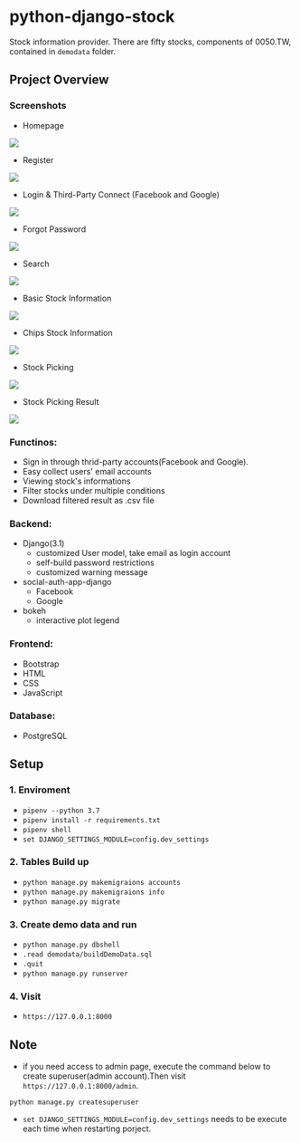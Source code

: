 # python-django-stock
Stock information provider. There are fifty stocks, components of 0050.TW, contained in `demodata` folder.

## Project Overview
### Screenshots

- Homepage

![](./screenshots/hompage.png")

- Register

![](./screenshots/register.png")

- Login & Third-Party Connect (Facebook and Google)

![](./screenshots/login.png")

- Forgot Password

![](./screenshots/forgotpwd.png")

- Search

![](./screenshots/search.png")

- Basic Stock Information

![](./screenshots/basic_info.png")

- Chips Stock Information

![](./screenshots/chips_info.png")

- Stock Picking

![](./screenshots/pick.png")

- Stock Picking Result

![](./screenshots/pick_result.png")


### Functinos:

+ Sign in through thrid-party accounts(Facebook and Google).
+ Easy collect users' email accounts
+ Viewing stock's informations
+ Filter stocks under multiple conditions
+ Download filtered result as .csv file


### Backend:
+ Django(3.1)
    + customized User model, take email as login account
    + self-build password restrictions
    + customized warning message
+ social-auth-app-django
    + Facebook
    + Google
+ bokeh
    + interactive plot legend

### Frontend:
+ Bootstrap
+ HTML
+ CSS
+ JavaScript

### Database:
+ PostgreSQL

## Setup

### 1. Enviroment
+ `pipenv --python 3.7`
+ `pipenv install -r requirements.txt`
+ `pipenv shell`
+ `set DJANGO_SETTINGS_MODULE=config.dev_settings`

### 2. Tables Build up
+ `python manage.py makemigraions accounts`
+ `python manage.py makemigraions info`
+ `python manage.py migrate`

### 3. Create demo data and run
+ `python manage.py dbshell`
+ `.read demodata/buildDemoData.sql`
+ `.quit`
+ `python manage.py runserver`

### 4. Visit
+ `https://127.0.0.1:8000`

## Note
+ if you need access to admin page, execute the command below to create superuser(admin account).Then visit `https://127.0.0.1:8000/admin`.

`python manage.py createsuperuser`

+ `set DJANGO_SETTINGS_MODULE=config.dev_settings` needs to be execute each time when restarting porject.
